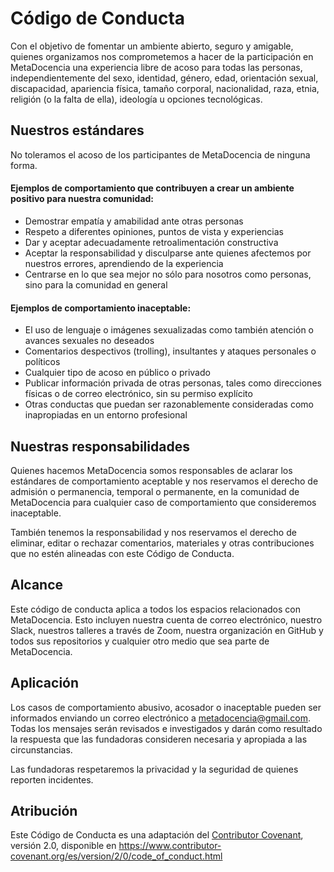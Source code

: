 # Código de Conducta

Con el objetivo de fomentar un ambiente abierto, seguro y amigable, quienes organizamos nos comprometemos a hacer de la participación en MetaDocencia una experiencia libre de acoso para  todas las personas, independientemente del sexo, identidad, género, edad, orientación sexual, discapacidad, apariencia física, tamaño corporal, nacionalidad, raza, etnia, religión (o la falta de ella), ideología u opciones tecnológicas. 

## Nuestros estándares

No toleramos el acoso de los participantes de MetaDocencia de ninguna forma. 

#### Ejemplos de comportamiento que contribuyen a crear un ambiente positivo para nuestra comunidad:

* Demostrar empatía y amabilidad ante otras personas
* Respeto a diferentes opiniones, puntos de vista y experiencias
* Dar y aceptar adecuadamente retroalimentación constructiva
* Aceptar la responsabilidad y disculparse ante quienes afectemos por nuestros errores, aprendiendo de la experiencia
* Centrarse en lo que sea mejor no sólo para nosotros como personas, sino para la comunidad en general

#### Ejemplos de comportamiento inaceptable:

* El uso de lenguaje o imágenes sexualizadas como también atención o avances sexuales no deseados
* Comentarios despectivos (trolling), insultantes y ataques personales o políticos
* Cualquier tipo de acoso en público o privado
* Publicar información privada de otras personas, tales como direcciones físicas o de correo   electrónico, sin su permiso explícito
* Otras conductas que puedan ser razonablemente consideradas como inapropiadas en un entorno profesional

## Nuestras responsabilidades

Quienes hacemos MetaDocencia somos responsables de aclarar los estándares de comportamiento aceptable y nos reservamos el derecho de admisión o permanencia, temporal o permanente, en la comunidad de MetaDocencia para cualquier caso de comportamiento que consideremos inaceptable.

También tenemos la responsabilidad y nos reservamos el derecho de eliminar, editar o rechazar comentarios, materiales y otras contribuciones que no estén alineadas con este Código de Conducta. 

## Alcance

Este código de conducta aplica a todos los espacios relacionados con MetaDocencia. Esto incluyen nuestra cuenta de correo electrónico, nuestro Slack, nuestros talleres a través de Zoom, nuestra organización en GitHub y todos sus repositorios y cualquier otro medio que sea parte de MetaDocencia.

## Aplicación

Los casos de comportamiento abusivo, acosador o inaceptable pueden ser informados enviando un correo electrónico a [metadocencia@gmail.com](mailto:metadocencia@gmail.com). Todas los mensajes serán revisados e investigados y darán como resultado la respuesta que las fundadoras consideren necesaria y apropiada a las circunstancias. 

Las fundadoras respetaremos la privacidad y la seguridad de quienes reporten incidentes.

## Atribución

Este Código de Conducta es una adaptación del [Contributor Covenant](https://www.contributor-covenant.org), versión 2.0,
disponible en https://www.contributor-covenant.org/es/version/2/0/code_of_conduct.html
